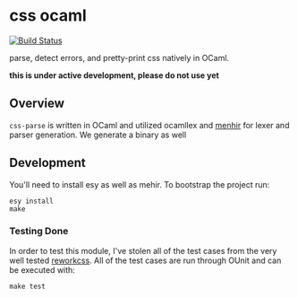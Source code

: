 # css ocaml
[![Build Status](https://travis-ci.org/samouri/ocaml-css.svg?branch=master)](https://travis-ci.org/samouri/ocaml-css)

parse, detect errors, and pretty-print css natively in OCaml.

**this is under active development, please do not use yet**

## Overview

`css-parse` is written in OCaml and utilized ocamllex and [menhir](http://gallium.inria.fr/~fpottier/menhir/manual.html) for lexer and parser generation.
We generate a binary as well 

## Development

You'll need to install esy as well as mehir.
To bootstrap the project run:
```
esy install
make
```

### Testing Done

In order to test this module, I've stolen all of the test cases from the very well tested [reworkcss](https://github.com/reworkcss/css).
All of the test cases are run through OUnit and can be executed with:

```
make test
```
